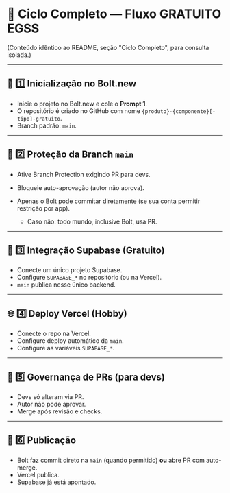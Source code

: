 # 🚀 Ciclo Completo — Fluxo GRATUITO EGSS

(Conteúdo idêntico ao README, seção "Ciclo Completo", para consulta isolada.)

---

## 🧭 1️⃣ Inicialização no Bolt.new

* Inicie o projeto no Bolt.new e cole o **Prompt 1**.
* O repositório é criado no GitHub com nome `{produto}-{componente}[-tipo]-gratuito`.
* Branch padrão: `main`.

---

## 🧱 2️⃣ Proteção da Branch `main`

* Ative Branch Protection exigindo PR para devs.
* Bloqueie auto-aprovação (autor não aprova).
* Apenas o Bolt pode commitar diretamente (se sua conta permitir restrição por app).

  * Caso não: todo mundo, inclusive Bolt, usa PR.

---

## 🧠 3️⃣ Integração Supabase (Gratuito)

* Conecte um único projeto Supabase.
* Configure `SUPABASE_*` no repositório (ou na Vercel).
* `main` publica nesse único backend.

---

## 🌐 4️⃣ Deploy Vercel (Hobby)

* Conecte o repo na Vercel.
* Configure deploy automático da `main`.
* Configure as variáveis `SUPABASE_*`.

---

## 🔐 5️⃣ Governança de PRs (para devs)

* Devs só alteram via PR.
* Autor não pode aprovar.
* Merge após revisão e checks.

---

## 🚀 6️⃣ Publicação

* Bolt faz commit direto na `main` (quando permitido) **ou** abre PR com auto-merge.
* Vercel publica.
* Supabase já está apontado.
